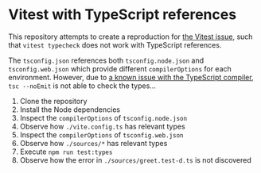 # Vitest with TypeScript references

This repository attempts to create a reproduction for [the Vitest issue](https://github.com/microsoft/TypeScript/issues/40431), such that `vitest typecheck` does not work with TypeScript references.

The `tsconfig.json` references both `tsconfig.node.json` and `tsconfig.web.json` which provide different `compilerOptions` for each environment. However, due to [a known issue with the TypeScript compiler](https://github.com/microsoft/TypeScript/issues/40431), `tsc --noEmit` is not able to check the types...

1. Clone the repository
2. Install the Node dependencies
3. Inspect the `compilerOptions` of `tsconfig.node.json`
4. Observe how `./vite.config.ts` has relevant types
5. Inspect the `compilerOptions` of `tsconfig.web.json`
6. Observe how `./sources/*` has relevant types
7. Execute `npm run test:types`
8. Observe how the error in `./sources/greet.test-d.ts` is not discovered
